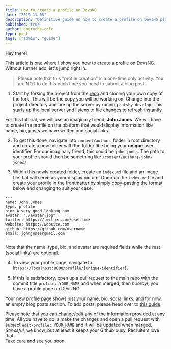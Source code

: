 ```yaml
---
title: How to create a profile on DevsNG
date: "2019-11-05"
description: "Definitive guide on how to create a profile on DevsNG platform"
published: true
author: emeruche-cole
type: post
tags: ["admin", "guide"]
---
```


Hey there!

This article is one where I show you how to create a profile on DevsNG. 
Without further ado, let's jump right in.
>Please note that this "profile creation" is a one-time only activity. You are NOT to do this each time you need to submit a blog post.

1. Start by forking the project from the [repo](https://github.com/kingingcole/devsng) and cloning your own copy of the fork. This will be the copy you will be working on. Change into the project directory and fire up the server by running `gatsby develop`. This starts up the local server and listens to file changes to refresh instantly.

For this tutorial, we will use an imaginary friend, **John Jones**.
We will have to create the profile on the platform that would display information like name, bio, posts we have written and social links. 

2. To get this done, navigate into `content/authors` folder in root directory and create a new folder with the folder title being your **unique** user identifier. For our imaginary friend, this could be `john-jones`. The path to your profile should then be something like `/content/authors/john-jones/`.  

3. Within this newly created folder, create an `index.md` file and an image file that will serve as your display picture. Open up the `index.md` file and create your profile in the frontmatter by simply copy-pasting the format below and changing to suit your case:

``` mdx
---
name: John Jones
type: profile
bio: A very good looking guy
avatar: "./avatar.jpg"
twitter: https://twitter.com/username
website: https://website.com
github: https://github.com/username
email: johnjones@gmail.com
---
```

Note that the name, type, bio, and avatar are required fields while the rest (social links) are optional. 

4. To view your profile page, navigate to `https://localhost:8000/profile/{unique-identifier}`.

5. If this is satisfactory, open up a pull request to the main repo with the commit title `profile: YOUR_NAME` and when merged, then *hooray!*, you have a profile page on Devs NG.

Your new profile page shows just your name, bio, social links, and for now, an empty blog posts section. To add posts, please head over to [this guide](/post/submitting-a-post/).

Please note that you can change/edit any of the information provided at any time. All you have to do is make the changes and open a pull request with subject `edit-profile: YOUR_NAME` and it will be updated when merged. *Stressful*, we know, but at least it keeps your Github busy. Recruiters love that. <br/>
Take care and see you soon. 